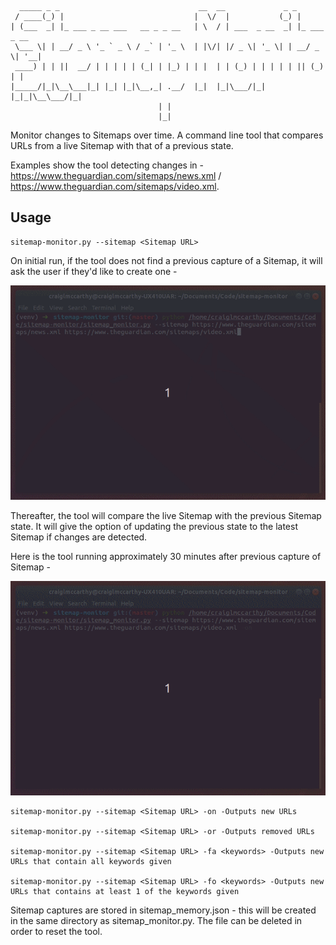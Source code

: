 ```
  _____ _ _                               __  __             _ _
 / ____(_) |                             |  \/  |           (_) |
| (___  _| |_ ___ _ __ ___   __ _ _ __   | \  / | ___  _ __  _| |_ ___  _ __
 \___ \| | __/ _ \ '_ ` _ \ / _` | '_ \  | |\/| |/ _ \| '_ \| | __/ _ \| '__|
 ____) | | ||  __/ | | | | | (_| | |_) | | |  | | (_) | | | | | || (_) | |
|_____/|_|\__\___|_| |_| |_|\__,_| .__/  |_|  |_|\___/|_| |_|_|\__\___/|_|
                                 | |
                                 |_|
```

Monitor changes to Sitemaps over time. A command line tool that compares URLs from a live Sitemap with that of a previous state.

Examples show the tool detecting changes in - https://www.theguardian.com/sitemaps/news.xml / https://www.theguardian.com/sitemaps/video.xml.

## Usage

```
sitemap-monitor.py --sitemap <Sitemap URL>
```

On initial run, if the tool does not find a previous capture of a Sitemap, it will ask the user if they'd like to create one -

![Sitemap-monitor screenshot](/images/sitemap-monitor1.gif)

Thereafter, the tool will compare the live Sitemap with the previous Sitemap state. It will give the option of updating the previous state to the latest Sitemap if changes are detected.

Here is the tool running approximately 30 minutes after previous capture of Sitemap -

![Sitemap-monitor screenshot](/images/sitemap-monitor2.gif)

```
sitemap-monitor.py --sitemap <Sitemap URL> -on -Outputs new URLs

sitemap-monitor.py --sitemap <Sitemap URL> -or -Outputs removed URLs

sitemap-monitor.py --sitemap <Sitemap URL> -fa <keywords> -Outputs new URLs that contain all keywords given

sitemap-monitor.py --sitemap <Sitemap URL> -fo <keywords> -Outputs new URLs that contains at least 1 of the keywords given
```

Sitemap captures are stored in sitemap_memory.json - this will be created in the same directory as sitemap_monitor.py. The file can be deleted in order to reset the tool.
